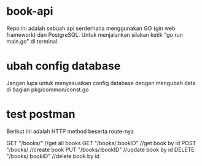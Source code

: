 # book-api
Repo ini adalah sebuah api serderhana menggunakan GO (gin web framework) dan PostgreSQL. Untuk menjalankan silakan ketik "go run main.go" di terminal.

# ubah config database
Jangan lupa untuk menyesuaikan config database dengan mengubah data di bagian
pkg/common/const.go

# test postman
Berikut ini adalah HTTP method beserta route-nya

GET "/books/"            //get all books
GET "/books/:bookID"     //get book by id
POST "/books/            //create book
PUT "/books/:bookID"     //update book by id
DELETE "/books/:bookID"  //delete book by id
